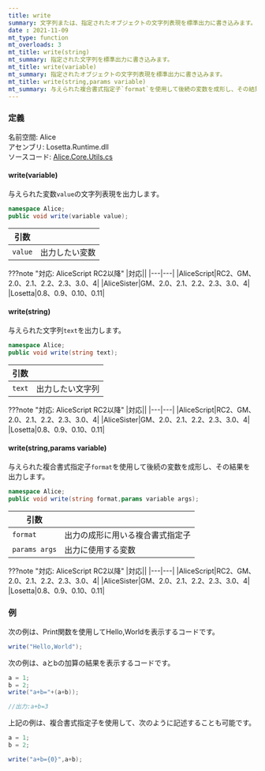 ```yaml
---
title: write
summary: 文字列または、指定されたオブジェクトの文字列表現を標準出力に書き込みます。
date : 2021-11-09
mt_type: function
mt_overloads: 3
mt_title: write(string)
mt_summary: 指定された文字列を標準出力に書き込みます。
mt_title: write(variable)
mt_summary: 指定されたオブジェクトの文字列表現を標準出力に書き込みます。
mt_title: write(string,params variable)
mt_summary: 与えられた複合書式指定子`format`を使用して後続の変数を成形し、その結果を出力します。
---
```


### 定義
名前空間: Alice<br/>
アセンブリ: Losetta.Runtime.dll<br/>
ソースコード: [Alice.Core.Utils.cs](https://github.com/WSOFT-Project/Losetta/blob/master/Losetta.Runtime/Core/Alice.Core.Utils.cs)

#### write(variable)

与えられた変数`value`の文字列表現を出力します。

```cs title="AliceScript"
namespace Alice;
public void write(variable value);
```

|引数| |
|-|-|
|`value`| 出力したい変数|

???note "対応: AliceScript RC2以降"
    |対応||
    |---|---|
    |AliceScript|RC2、GM、2.0、2.1、2.2、2.3、3.0、4|
    |AliceSister|GM、2.0、2.1、2.2、2.3、3.0、4|
    |Losetta|0.8、0.9、0.10、0.11|

#### write(string)

与えられた文字列`text`を出力します。

```cs title="AliceScript"
namespace Alice;
public void write(string text);
```

|引数| |
|-|-|
|`text`| 出力したい文字列|

???note "対応: AliceScript RC2以降"
    |対応||
    |---|---|
    |AliceScript|RC2、GM、2.0、2.1、2.2、2.3、3.0、4|
    |AliceSister|GM、2.0、2.1、2.2、2.3、3.0、4|
    |Losetta|0.8、0.9、0.10、0.11|

#### write(string,params variable)

与えられた複合書式指定子`format`を使用して後続の変数を成形し、その結果を出力します。

```cs title="AliceScript"
namespace Alice;
public void write(string format,params variable args);
```

|引数| |
|-|-|
|`format`| 出力の成形に用いる複合書式指定子|
|`params args`| 出力に使用する変数|

???note "対応: AliceScript RC2以降"
    |対応||
    |---|---|
    |AliceScript|RC2、GM、2.0、2.1、2.2、2.3、3.0、4|
    |AliceSister|GM、2.0、2.1、2.2、2.3、3.0、4|
    |Losetta|0.8、0.9、0.10、0.11|

### 例
次の例は、Print関数を使用してHello,Worldを表示するコードです。

```cs title="AliceScript"
write("Hello,World");
```

次の例は、aとbの加算の結果を表示するコードです。

```cs title="AliceScript"
a = 1;
b = 2;
write("a+b="+(a+b));

//出力:a+b=3
```

上記の例は、複合書式指定子を使用して、次のように記述することも可能です。

```cs title="AliceScript"
a = 1;
b = 2;

write("a+b={0}",a+b);
```

